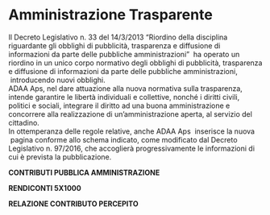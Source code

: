 Amministrazione Trasparente
===========================

Il Decreto Legislativo n. 33 del 14/3/2013 “Riordino della disciplina riguardante gli obblighi di pubblicità, trasparenza e diffusione di informazioni da parte delle pubbliche amministrazioni”  ha operato un riordino in un unico corpo normativo degli obblighi di pubblicità, trasparenza e diffusione di informazioni da parte delle pubbliche amministrazioni,  introducendo nuovi obblighi.  
ADAA Aps, nel dare attuazione alla nuova normativa sulla trasparenza, intende garantire le libertà individuali e collettive, nonché i diritti civili, politici e sociali, integrare il diritto ad una buona amministrazione e concorrere alla realizzazione di un’amministrazione aperta, al servizio del cittadino.  
In ottemperanza delle regole relative, anche ADAA Aps  inserisce la nuova  pagina conforme allo schema indicato, come modificato dal Decreto Legislativo n. 97/2016, che accoglierà progressivamente le informazioni di cui è prevista la pubblicazione.

**CONTRIBUTI PUBBLICA AMMINISTRAZIONE**

**RENDICONTI 5X1000**

**RELAZIONE CONTRIBUTO PERCEPITO**
